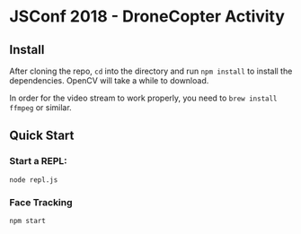 # JSConf 2018 - DroneCopter Activity

## Install

After cloning the repo, `cd` into the directory and run `npm install` to install the dependencies. OpenCV will take a while to download.

In order for the video stream to work properly, you need to `brew install ffmpeg` or similar.

## Quick Start

### Start a REPL:

`node repl.js`

### Face Tracking
`npm start`
